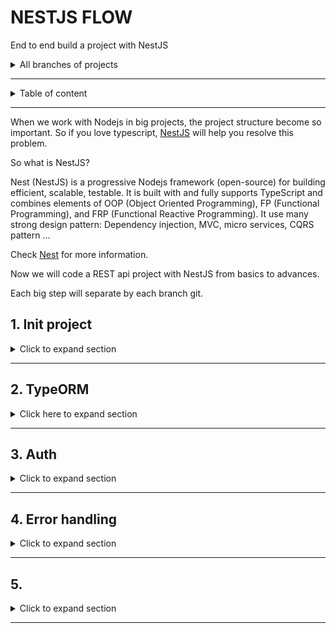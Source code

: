 # NESTJS FLOW

End to end build a project with NestJS

<details>
<summary>All branches of projects</summary>
1. Init project: Controller, services, modules
2. Database, typeorm
3. Auth with passpord, jwt
4. Error handling & data validation
5. Serializing response with interceptors
6. Understand dependency injection in Nestjs
7. Database relationship
8. Unit tests
9. Testing service, controllers with integration tests
10. Update file to Amazon s3
11. Managing private files with amazon S3
12. Elastic search
13. Implement refresh token jwt
14. Imporving performance of database with indexes
15. Defining transactions with typeorm
16. Using the array data type of database with typeorm
17. Offset and keyset pagination with database & typeorm
18. Exploring idea of microservices
19. Using RabbitMQ to communicate with microservices
20. Communicating with microservices using gRPC framework
21. Pattern **Command-Querry-Responsibility-Segregation** (CQRS)
22. Storing JSON with PostgresSQL & TypeORM
23. Implementing in-memory cache to increase the performance
24. Cache with Redis. Running the app in a Nodejs cluster
</details>

---

<details>

<summary>Table of content</summary>

- [NESTJS FLOW](#nestjs-flow)
  - [1. Init project](#1-init-project)
    - [Installation](#installation)
    - [Bootstrap projects](#bootstrap-projects)
    - [Using variable environment (.env)](#using-variable-environment-env)
    - [Modules](#modules)
      - [Post modules](#post-modules)
  - [2. TypeORM](#2-typeorm)
    - [Post modules](#post-modules-1)
    - [Documentation with Swagger/Open API](#documentation-with-swaggeropen-api)
  - [3. Auth](#3-auth)
    - [User](#user)
    - [Auth](#auth)
      - [Installation](#installation-1)
      - [Auth service](#auth-service)
  - [4. Error handling](#4-error-handling)
  - [5.](#5)



</details>


---

When we work with Nodejs in big projects, the project structure become so important. 
So if you love typescript, [NestJS](https://nestjs.com/) will help you resolve this problem.

So what is NestJS?

Nest (NestJS) is a progressive Nodejs framework (open-source) for building efficient, scalable, testable. It is built with and fully supports TypeScript  and combines elements of OOP (Object Oriented Programming), FP (Functional Programming), and FRP (Functional Reactive Programming). It use many strong design pattern: Dependency injection, MVC, micro services, CQRS pattern ...


Check [Nest](https://nestjs.com/) for more information.

Now we will code a REST api project with NestJS from basics to advances.

Each big step will separate by each branch git.

## 1. Init project



<details>
<summary>Click to expand section</summary>

Check the code at branch [1-init-project](https://gitlab.com/tienduy-nguyen/nestjs-flow/-/tree/1-init-project)

### Installation

Install [Nest CLI](https://docs.nestjs.com/cli/overview)
  ```bash
  $ yarn global add @nestjs/cli
  $ nest new project-name
  ```

  or alternatively, to install the TypeScript project wiht **Git**:
  ```bash
  $ git clone https://github.com/nestjs/typescript-starter.git project
  $ cd project
  $ npm install
  $ npm run start
  ```

  Check [Nestjs documentations for more details](https://docs.nestjs.com/)

**Start coding**
### Bootstrap projects
- Init project with **Nest CLI**
  ```bash
  $ nest new nestjs-flow
  $ cd nestjs-flow
  ```

  When all done, we will have a structure project:

  ```tree
    .
  ├── nest-cli.json
  ├── package.json
  ├── README.md
  ├── src
  │   ├── app.controller.spec.ts
  │   ├── app.controller.ts
  │   ├── app.module.ts
  │   ├── app.service.ts
  │   └── main.ts
  ├── test
  │   ├── app.e2e-spec.ts
  │   └── jest-e2e.json
  ├── tsconfig.build.json
  ├── tsconfig.json
  └── yarn.lock
  ```

  Check the [Nest documentation](https://docs.nestjs.com/), you will have a very good explain about structure, about each files & understand how it works.

  **Note:** when you create project with **Nest cli**, it will be automatically include a file `.git` in the root folder. Consider delete it with `rm -rf .git` if you have already another `.git`.

  **Note2:** if you create Nestjs as a subfolder in your project (as microservice eg), you will have some problem with **eslint** syntax. **To fix that**, update `tsconfigRootDir: __dirname` in `.eslint.js` file

  ```diff
  //.eslintrc.js
    parserOptions: {
      project: 'tsconfig.json',
  +  tsconfigRootDir: __dirname,
      sourceType: 'module',
    },
  ```

- Start server
  Run `yarn start:dev` to start server. Check all scripts availables in `package.json` file.

- Custom port server
  Default port of server nest js: `3000`, you can change it as you cant in `main.ts`. Here, I use port `1776`:
  ```ts
  //main.ts
  import { NestFactory } from '@nestjs/core';
  import { AppModule } from './app.module';

  async function bootstrap() {
    const app = await NestFactory.create(AppModule);
    await app.listen(1776, () => {
      console.log(`Server is running at http://localhost:1776/`);
    });
  }
  bootstrap();

  ```
### Using variable environment (.env)

If you are familiar with Nodejs, you may be sûre already know `dotenv` package to manage variable environment (secret variable) in `.env` files.

Nest JS also help us to handle that with `@nestjs/config`.

- Install
  Add to the DevDependencies
  ```bash
  $ yarn add -D @nestjs/config
  ```
- Setup
  We will import the `ConfigModule` in `app.modules.ts`:
  ```ts
  //app.module.ts
  import { Module } from '@nestjs/common';
  import { ConfigModule } from '@nestjs/config';

  @Module({
    imports: [ConfigModule.forRoot()],
  })
  export class AppModule {}
  ```
  `ConfigModule` is setup global (for all files) by default. You can customize to more readable:

  ```ts
  // app.module.ts
  ...
  imports: [
    ConfigModule.forRoot({
      isGlobal: true,
      envFilePath: '.env',
    }),
    ...
  ],
  ...
  ```

  Then, when server started, the config will initialize automatically.
- How it works
  The principe of `@nest/config` is the same as `dotenv`. That means we can use `process.env` to call the variable.

  ex: in the `.env` file we have:
  ```.env
  DATABASE_USER=test
  DATABASE_PASSWORD=test
  ```
  ==> use `process.env.DATABASE_USER` , `process.env.DATABASE_PASSWORD`

- To better use process.env variables, we will create a global declaration type file.

  Create `node.d.ts` file to declare Nodejs type in `src/common/types` folder and add the variables you declare in your `.env` files

  ```
  # .env file
  SERVER_PORT=1776
  ROUTE_GLOBAL_PREFIX=api
  JWT_SECRET=justanotherkey

  # Typeorm
  TYPEORM_CONNECTION = postgres
  TYPEORM_HOST = postgres
  TYPEORM_USERNAME = postgres
  TYPEORM_PASSWORD = postgres
  TYPEORM_DATABASE = test_db
  TYPEORM_PORT = 5432

  TYPEORM_ENTITIES = [src/modules/**/*.entity.ts]
  TYPEORM_MIGRATIONS=[src/common/migrations/**/*.ts]
  TYPEORM_MIGRATIONS_DIR=src/common/migrations
  ```


  ```ts
  // src/common/types/node.d.ts
  declare namespace NodeJS {
    interface ProcessEnv {
      readonly NODE_ENV: 'development' | 'production' | 'test';
      readonly SERVER_PORT: string;
      readonly TYPEORM_CONNECTION: string;
      readonly TYPEORM_HOST: string;
      readonly TYPEORM_USERNAME: string;
      readonly TYPEORM_PASSWORD: string;
      readonly TYPEORM_DATABASE: string;
      readonly TYPEORM_PORT: string;
      readonly TYPEORM_LOGGING: string;
      readonly TYPEORM_ENTITIES: string;
      readonly TYPEORM_MIGRATIONS: string;
      readonly ROUTE_GLOBAL_PREFIX: string;
      readonly JWT_SECRET: string;
      readonly TWO_FACTOR_AUTHENTICATION_APP_NAME: string;
    }
  }

  ```

  And update your tsconfig.json files:
  ```json
  "typeRoots": [
      "./node_modules/@types",
      "src/common/types"
    ],
  ```

  So, now, each time you call `process.env`, all variables environments will be suggested.


  For more details check on [Nest configuration](https://docs.nestjs.com/techniques/configuration).


### Modules

In the template create by **Nest cli**, there are not many thing to do with. So, we will create a simple api blog to understand easier how NestJS work.

I recommend structure src project as:
```tree
├── src
│   ├── app
│   │   ├── app.controller.spec.ts
│   │   ├── app.controller.ts
│   │   ├── app.module.ts
│   │   └── app.service.ts
│   ├── common
│   │   ├── config
│   │   └── types
│   │       └── node.d.ts
│   ├── main.ts
│   └── modules
│       ├── auth
│       ├── post
│       └── user
```

- **app**: contains all files of app modules
- **common**: contains common or shared files as types, config, migration, data, interface general ...
- **modules**: container where  contains all files of each modules of project. ex: User module, auth module, post module ...

This structure will help you better organize your codes & adapt with principle of Nest framework. If you follow this series, you will understand better why I prefer this structure.

#### Post modules
- Getting started
  Docs of **Nest** is very well structure and excellent explain all techniques & theirs features. So I will not go deep to explain each one.
  When you read my codes, if you don't understand some parts, you can check for more details:
  - [Controllers](https://docs.nestjs.com/controllers): where you put your routes
  - [Providers](https://docs.nestjs.com/providers): services files contains methods to connect with methods of repository (database), it help use to separate business logic from controllers
  - [Modules](https://docs.nestjs.com/modules): combine of controllers & providers to export


- Create `PostService`
  For the first step, we will create a simple Post module. We will not use the database now and we use the fake array instead.
  - Add package `uuid` to create fake **id**
    ```bash
    $ yarn add -D uuid
    ```
  - Create folder `src/modules/post`
  - Create `post.interface.service` for **post model**
    ```ts
    // post.interface.ts
    export interface Post {
      id: string;
      title: string;
      content: string;
    }

    ```
  - Create `src/post/dto`: data transfer object --> to handle data between class data & body request
    ```ts
    // create-post.dto.ts
    export class CreatePostDto {
      title: string;
      content: string;
    }
    ```
    ```ts
    // update-post.dto.ts
    export class UpdatePostDto {
      title?: string;
      content?: string;
    }
    ```
    For **UpdatePostDto** we make nullable for the field to permit update partial.
  - We convert data between class typescript & body request, so we need add package `class-transformer`. **Nest** will help use convert them automatically.
    ```bash
    $ yarn add class-transformer
    ```
  - Create `post.service.ts` from **PostService**
    ```ts
    import { Injectable, NotFoundException } from '@nestjs/common';
    import { CreatePostDto, UpdatePostDto } from './dto';
    import { Post } from './post.interface';
    import { v4 as uuid } from 'uuid';

    @Injectable()
    export class PostService {
      private posts: Post[] = [];

      public async getPosts(): Promise<Post[]> {
        return this.posts;
      }

      public async getPostById(id: string): Promise<Post> {
        const post = this.posts.find((p) => p.id === id);
        if (!post) {
          throw new NotFoundException(`Post with id ${id} not found`);
        }
        return post;
      }

      public async createPost(postDto: CreatePostDto): Promise<Post> {
        const post: Post = {
          ...postDto,
          id: uuid() as string,
        };
        this.posts.push(post);
        return post;
      }
       public async updatePost(id: string, postDto: UpdatePostDto): Promise<Post> {
        const post = this.posts.find((p) => p.id === id);
        if (!post) {
          throw new NotFoundException(`Post with id ${post.id} not found`);
        }
        const updated = Object.assign(post, postDto);
        const postIndex = this.posts.findIndex((p) => p.id === post.id);
        this.posts[postIndex] = updated;
        return updated;
      }

      public async deletePost(id: string): Promise<void> {
        const postIndex = this.posts.findIndex((p) => p.id === id);
        if (postIndex < 0) {
          throw new NotFoundException(`Post with id ${id} not found`);
        }
        this.posts.splice(postIndex, 1);
      }
    }

    ```

    In this post service, we will create the **CRUD** method work with a simple **posts** array.

    **Note**: If you ask what is `@Injectable()` at above of class **PostService**?. It is a class decorator for provider use **Dependency injection (or inversion of injection)**. We will use that to inject easily in controller file.

    For more details, check [Custom providers](https://docs.nestjs.com/fundamentals/custom-providers), [Injection scopes](https://docs.nestjs.com/fundamentals/injection-scopes) & [Circular dependency](https://docs.nestjs.com/fundamentals/circular-dependency) of **Nest**.



- Create `PostController`
  Ok now, we will use the methods of **PostService** in **PostController**
  ```ts
  // post.controller.ts
  import {
    Controller,
    Body,
    Get,
    Post,
    Put,
    Delete,
    Param,
  } from '@nestjs/common';
  import { CreatePostDto, UpdatePostDto } from './dto';
  import { PostService } from './post.service';

  @Controller('posts')
  export class PostController {
    constructor(private readonly postService: PostService) {}

    @Get()
    public async getPost() {
      return await this.postService.getPosts();
    }

    @Get('/:id')
    public async getPostId(@Param('id') id: string) {
      return await this.postService.getPostById(id);
    }

    @Post('/')
    public async createPost(@Body() postDto: CreatePostDto) {
      return await this.postService.createPost(postDto);
    }

    @Put('/:id')
    public async updatePost(
      @Param('id') id: string,
      @Body() postDto: UpdatePostDto,
    ) {
      return await this.postService.updatePost(id, postDto);
    }

    @Delete('/:id')
    public async deletePost(@Param('id') id: string) {
      return await this.postService.deletePost(id);
    }
  }

  ```

  Note: 
  - Make sure you use `@Controller('...')` decorator for class **PostController**
  - You can also use [Nest CLI](https://docs.nestjs.com/cli/overview) for simplify this tâche.


- Create `PostModule`
  ```ts
  // post.module.ts
  @Module({
    imports: [],
    controllers: [PostController],
    providers: [PostService],
  })
  export class PostModule {}
  ```
  Check [Nest module](https://docs.nestjs.com/modules)

- Import **PostModule** in AppModule.
  ```ts
  import { PostModule } from '@modules/post/post.module';
  import { Module } from '@nestjs/common';
  import { AppController } from './app.controller';
  import { AppService } from './app.service';
  import { ConfigModule } from '@nestjs/config';

  @Module({
    imports: [
      ConfigModule.forRoot({
        isGlobal: true,
        envFilePath: '.env',
      }),
      PostModule,
    ],
    controllers: [AppController],
    providers: [AppService],
  })
  export class AppModule {}

  ```
- Run server `yarn start:dev` & test routes with **Postman**
  
  Create newt post:
  <div align="center">
    <img src="docs/images/1-create-post.png" alt="create post">
  </div>

  Get all posts:
  <div align="center">
    <img src="docs/images/1-get-posts.png" alt="get posts">
  </div>
  ...
  
</details>


---
## 2. TypeORM

<details>
<summary>Click here to expand section</summary>

Check the code at branch [2-typeorm](https://gitlab.com/tienduy-nguyen/nestjs-flow/-/tree/2-typeorm)

---

In the first part, we are used an array to fake database. In this part, we will use the real database PostgreQL with TypeORM.

[TypeORM](https://github.com/typeorm/typeorm) is an object relation mapping (open source) for Database SQL (SQlite, PostgreSQL, MySQL, MSSQL and also for mongodb). It make the work more easier with SQL query.

You can consider use [Prisma](https://github.com/prisma/prisma) - the next generation of TypeORM. It is a awesome tool, solve many trouble of TypeORM. But there are some interesting features is under preview version.


- Install dependencies
  ```bash
  $ yarn add @nest/typeorm typeorm pg
  ```
- Config ORM
  Update variables in `.env` file
  ```env
  SERVER_PORT=1776
  ROUTE_GLOBAL_PREFIX=/api
  JWT_SECRET=justanotherworld

  # Typeorm
  TYPEORM_CONNECTION = postgres
  TYPEORM_HOST = postgres
  TYPEORM_USERNAME = postgres
  TYPEORM_PASSWORD = postgres
  TYPEORM_DATABASE = test_db
  TYPEORM_PORT = 5432
  TYPEORM_ENTITIES = [src/modules/**/*.entity.ts]

  # For run migration cli
  TYPEORM_MIGRATIONS=[src/common/migrations/**/*.ts]
  TYPEORM_MIGRATIONS_DIR=src/common/migrations

  ```


  Create `src/common/config/ormConfig.ts`
  ```ts
  // ormConfig.ts
  export function ormConfig(): any {
  return {
      type: process.env.TYPEORM_CONNECTION,
      host: process.env.TYPEORM_HOST,
      port: Number(process.env.TYPEORM_PORT),
      username: process.env.TYPEORM_USERNAME,
      password: process.env.TYPEORM_PASSWORD,
      database: process.env.TYPEORM_DATABASE,
      autoLoadEntities: true,
      entities: [join(__dirname, '**', '*.entity.{ts,js}')],
      logging: false,
      synchronize: true,
    };
  }
  ```
  As we setup ConfigModule with `@Nestjs/Config`, so now we can use directly `process.env` to access directly variable environment;

  **Note**: Check [Nest database](https://docs.nestjs.com/techniques/database) or [Typeorm](https://github.com/typeorm/typeorm) to understand how to config that.

  - **type**: sql driver as: postgres, mysql, mssql, mongodb ...
  - **host**: host of your database (localhost eg.)
  - **username** & **password**: permission user to controler database
  - **database**: name of database that you use for this project
  - **logging**: logging when query database  in the terminal (recommend: false)
  - **synchronize**: true. It means all the  modification in entities will synchronize automatically with your database. Attention for this feature: It will be very dangerous. You can be lost your data, should use only for develop phrase.
  - **entities**: an arry to indicate where stock entity files
  
  If you don't want `synchronize` automatically, you need consider use cli to make the migrations.

- Import `ormConfig` in `app.module`
  
  ```ts
  //app.module.ts
  import { PostModule } from '@modules/post/post.module';
  import { Module } from '@nestjs/common';
  import { AppController } from './app.controller';
  import { AppService } from './app.service';
  import { ConfigModule } from '@nestjs/config';
  import { TypeOrmModule } from '@nestjs/typeorm';
  import { ormConfig } from '@common/config/ormConfig';

  @Module({
    imports: [
      ConfigModule.forRoot({
        isGlobal: true,
        envFilePath: '.env',
      }),
      TypeOrmModule.forRoot(ormConfig()),
      PostModule,
    ],
    controllers: [AppController],
    providers: [AppService],
  })
  export class AppModule {}

  ```
### Post modules
- Create Post entity: `src/modules/post/post.entity.ts`
  Before create a post, we need add `moment-timezone` to handle date with timezone for column date.

  ```ts
  // post.entity.ts
  import { BaseEntity, Column, Entity, PrimaryGeneratedColumn } from 'typeorm';
  import moment from 'moment-timezone';
  @Entity()
  export class Post extends BaseEntity {
    @PrimaryGeneratedColumn('uuid')
    id: string;

    @Column()
    title: string;

    @Column()
    content: string;

    @Column({
      type: Date,
      default: moment(new Date()).format('YYYY-MM-DD HH:ss'),
    })
    createdAt;

    @Column({
      type: Date,
      default: moment(new Date()).format('YYYY-MM-DD HH:ss'),
      nullable: true
    })
    updatedAt;
  }
  ```
  In the previous part, we use **uuid** package to create fake uuid. But typeorm already provide a decorator method: `@PrimaryGeneratedColumn(uuid)`. If you only want to create id: number, you just use: `@PrimaryGeneratedColumn(id)`

  Decorator method `@Column` is equivalent a column of table.


  Check [Database](https://docs.nestjs.com/techniques/database) for more details.

- Using PostEntity & PostRepository in PostService
  

  Now we will modify the old code of first part, and update theme with typeorm solution.

  As we know, Nest use strongly dependency injection pattern, it provide also for inject Repository too --> (`@InjectRepository(Entity)`)

  ```ts
  // post.service.ts
  import { Injectable, NotFoundException } from '@nestjs/common';
  import { CreatePostDto, UpdatePostDto } from './dto';
  import { InjectRepository } from '@nestjs/typeorm';
  import { Repository } from 'typeorm';
  import { Post } from './post.entity';

  @Injectable()
  export class PostService {
    constructor(
      @InjectRepository(Post)
      private readonly postRepository: Repository<Post>,
    ) {}

    public async getPosts(): Promise<Post[]> {
      return this.postRepository.find();
    }

    public async getPostById(id: string): Promise<Post> {
      const post = this.postRepository.findOne({ where: { id: id } });
      if (!post) {
        throw new NotFoundException(`Post with id ${id} not found`);
      }
      return post;
    }

    public async createPost(postDto: CreatePostDto): Promise<Post> {
      const post = this.postRepository.create(postDto);
      await this.postRepository.save(post);
      return post;
    }
    public async updatePost(id: string, postDto: UpdatePostDto): Promise<Post> {
      const post = await this.postRepository.findOne({ where: { id: id } });
      if (!post) {
        throw new NotFoundException(`Post with id ${post.id} not found`);
      }
      const updated = Object.assign(post, postDto);
      updated.updatedAt = Date.now();
      await this.postRepository.save(updated);
      return updated;
    }

    public async deletePost(id: string): Promise<void> {
      await this.postRepository.delete(id);
    }
  }

  ```

  PostController will be not changed.
- Run server & test api endpoints with postman

### Documentation with Swagger/Open API

To better check  available you api endpoint, I think it's usefull to setup Swagger documentation as soon as possible.

Check [swagger.io](https://swagger.io/) & [Nest Open api](https://docs.nestjs.com/openapi/introduction) for more information.

- Installation
  ```bash
  $ yarn add -D @nestjs/swagger swagger-ui-express
  ```
- Setup swagger
  Create swagger constants: `src/common/config/swagger/swagger.contants.ts`
  ```ts
  //swagger.constants.ts
  export const SWAGGER_API_ROOT = 'api/docs';
  export const SWAGGER_API_NAME = 'Simple API';
  export const SWAGGER_API_DESCRIPTION = 'Simple API Description';
  export const SWAGGER_API_CURRENT_VERSION = '1.0';

  ```

  And `src/common/config/swagger/index.ts` for swagger config
  ```ts
  import { INestApplication } from '@nestjs/common';
  import { SwaggerModule, DocumentBuilder } from '@nestjs/swagger';

  import {
    SWAGGER_API_CURRENT_VERSION,
    SWAGGER_API_DESCRIPTION,
    SWAGGER_API_NAME,
    SWAGGER_API_ROOT,
  } from './swagger.constants';

  export const setupSwagger = (app: INestApplication) => {
    const options = new DocumentBuilder()
      .setTitle(SWAGGER_API_NAME)
      .setDescription(SWAGGER_API_DESCRIPTION)
      .setVersion(SWAGGER_API_CURRENT_VERSION)
      .addBearerAuth()
      .build();

    const document = SwaggerModule.createDocument(app, options);
    SwaggerModule.setup(SWAGGER_API_ROOT, app, document);
  };

  ```
- Update swagger config in `main.ts` file
  ```diff
  // main.ts
  async function bootstrap() {
    const app = await NestFactory.create(AppModule);
    app.enableCors();
    app.useGlobalPipes(new ValidationPipe());
    // attaches cookies to request object
    app.use(cookieParser());
    // applies security hardening settings. using defaults: https://www.npmjs.com/package/helmet
    app.use(helmet());
    app.setGlobalPrefix('api');
  + setupSwagger(app);
    const port = process.env.SERVER_PORT;
    await app.listen(port, () => {
      console.log(`Server is running at http://localhost:${port}/`);
    });
  }
  bootstrap();

  ```
  
- Update swagger tag for controller
  Using `@ApiTags('route name')` class decorator in controller file:
  ```ts
  @ApiTags('Root')
  @Controller()
  export class AppController {
  ...  
  }

  @ApiTags('Post')
  @Controller('posts')
  export class PostController {
  ...  
  }
  ```
- Run server and check api docs at route: `/api/docs`:
  <div align="center">
    <img src="docs/images/2-swagger.png" alt="Swagger docs">
  </div>
  
</details>

---



## 3. Auth

<details>
<summary>Click to expand section</summary>

Check the code at branch [3-auth](https://gitlab.com/tienduy-nguyen/nestjs-flow/-/tree/3-auth)

Create authentication with bcrypt, passport Nestjs, Jwt & cookies

Check [Nest security](https://docs.nestjs.com/security/authentication) for more information.

### User

To use authentication, first of all, wee need to have User table.

- Create UserEntity with Typeorm: `src/modules/user/user.entity.ts`
  ```ts
  //user.entity.ts
  import { Entity, Column, PrimaryGeneratedColumn } from 'typeorm';

  @Entity()
  export class User {
    @PrimaryGeneratedColumn('uuid')
    id: string;

    @Column()
    name: string;

    @Column({ unique: true })
    email: string;

    @Column()
    password: string;
  }

  ```
- User service: `src/modules/user/user.service.ts`
  With the demo purpose, we don't need to create UserController (to have route update, delete ... for user). In UserService, we just create some simple helper methods to use in AuthService.

  ```ts
  import { RegisterUserDto } from '@modules/auth/dto';
  import { Injectable } from '@nestjs/common';
  import { InjectRepository } from '@nestjs/typeorm';
  import { Repository } from 'typeorm';
  import { User } from './user.entity';

  @Injectable()
  export class UserService {
    constructor(
      @InjectRepository(User)
      private readonly userRepository: Repository<User>,
    ) {}

    public async getUsers(): Promise<User[]> {
      return await this.userRepository.find();
    }
    public async getUserById(id: string): Promise<User> {
      return await this.userRepository.findOne({ where: { id: id } });
    }
    public async getUserByEmail(email: string): Promise<User> {
      return await this.userRepository.findOne({ where: { email: email } });
    }
    public async create(userDto: RegisterUserDto): Promise<User> {
      const user = this.userRepository.create(userDto);
      await this.userRepository.save(user);
      return user;
    }
  }

  ```
- And update UserModule: `src/modules/user/user.module.ts`
  ```ts
  import { Module } from '@nestjs/common';
  import { TypeOrmModule } from '@nestjs/typeorm';
  import { User } from './user.entity';
  import { UserService } from './user.service';

  @Module({
    imports: [TypeOrmModule.forFeature([User])],
    providers: [UserService],
    exports: [UserService],
  })
  export class UserModule {}

  ```
  **Note**: `TypeOrmModule.forFeature([User])` allows to use UserRepository of TypeOrm in all User providers files.

  Don't forget import `UserModule` in `AppModule`
  
### Auth

The easiest way protect auth with Nest app is using passport & Json web token strategy.
The docs of Nest well explain this part in details. Check [Nest Authentication](https://docs.nestjs.com/security/authentication#authentication)

There are two strategies:
- Passport strategy: We will use passport-local to authenticate when user login
- Json web token strategy: using in all other protected routes

When an user login, it will verify email (or username) & password. If it match, an user logged is assigned in Request. And we will save information of this user in cookie by the json token code. This json web token will be verified in each request in each route that we implements Jwt guards.

Ok, that's is a little bit theory. Now, we will start to code to better understand it.

#### Installation

For this part, we need to install packages: 
- [bcrypt](https://github.com/kelektiv/node.bcrypt.js/): For hashing password
- [passport-jwt](https://github.com/mikenicholson/passport-jwt): passport strategy with json web token
- **@nestjs/jwt** & **passport-jwt** to use feature JWT of Nestjs
- [cookie-parser](https://github.com/expressjs/cookie-parser): to parse cookie

  ```bash
  $ yarn add @nestjs/jwt @nestjs/passport passport-jwt cookie-parser bcrypt
  $ yarn add -D @types/bcrypt @types/cookie-parser @types/passport-jwt
  ```
#### Auth service

- Update middleware : ` app.use(cookieParser());` in `main.ts` file.
  
- Create `auth.service.ts` file in `src/modules/auth`
  ```ts
  import {
    BadRequestException,
    ConflictException,
    HttpException,
    HttpStatus,
    Injectable,
  } from '@nestjs/common';
  import * as bcrypt from 'bcrypt';
  import { JwtService } from '@nestjs/jwt';
  import { IPayloadJwt } from './auth.interface';
  import { RegisterUserDto } from './dto';
  import { UserService } from '@modules/user/user.service';

  @Injectable()
  export class AuthService {
    constructor(
      private readonly userService: UserService,
      private readonly jwtService: JwtService,
    ) {}

    public async validateUser(email: string, password: string) {
      const user = await this.userService.getUserByEmail(email);
      if (user) {
        const isMatch = await bcrypt.compare(password, user.password);
        if (isMatch) {
          return user;
        }
      }
      throw new BadRequestException('Invalids credentials');
    }

    public async register(registerDto: RegisterUserDto) {
      const userCheck = await this.userService.getUserByEmail(registerDto.email);
      if (userCheck) {
        throw new ConflictException(
          `User with email: ${registerDto.email} already exists`,
        );
      }
      const salt = await bcrypt.genSalt(10);
      const hashPassword = await bcrypt.hash(registerDto.password, salt);

      try {
        const user = await this.userService.create({
          ...registerDto,
          password: hashPassword,
        });
        return user;
      } catch (error) {
        throw new HttpException(error.message, HttpStatus.INTERNAL_SERVER_ERROR);
      }
    }

    public getCookieWithToken(payload: IPayloadJwt) {
      const token = this.jwtService.sign(payload);
      return `Authorization=${token};HttpOnly;Path=/;Max-Age=${process.env.JWT_EXPIRATION_TIME}`;
    }
    public clearCookie() {
      return `Authorization=;HttpOnly;Path=/;Max-Age=0`;
    }
  }

  ```

  - In AuthService, we inject UserService and JwtService (provide by `@nestjs/jwt`)
  - **register** method: using when an user want to register new account
  - **validateUser** method: Use to verify email & password given by user request. We will use this method in local-password strategy too.
  - **getCookie** methods: using to generate cookies with jwt & clear it when user logged out.
- Create auth strategies
  - Create Passport local strategy
    Create `local.strategy.ts` in `src/modules/auth/strategies`:
    ```ts
    import { User } from '@modules/user/user.entity';
    import { Injectable } from '@nestjs/common';
    import { PassportStrategy } from '@nestjs/passport';
    import { Strategy } from 'passport-local';
    import { AuthService } from '../auth.service';

    @Injectable()
    export class LocalStrategy extends PassportStrategy(Strategy) {
      constructor(private _authService: AuthService) {
        super({ usernameField: 'email' });
      }

      public async validate(email: string, password: string): Promise<User> {
        const user = await this._authService.validateUser(email, password);
        return user;
      }
    }

    ```
    This stragety is very simple. We create class `LocalStrategy` extends from `PassportStrategy` of @Nestjs/passport module.

    We use `super({ usernameField: 'email' });`: that means we use the field 'email' to verify account. By default with `super()` is 'username'.

    In this class, we need have an method `validate`. The passport strategy of Nestjs will trigger this method automatically for Passport guard.

    **Note**: don't for get use `@Injectable()` to make this class as a custom providers to import or export in Auth module.

  - Create Jwt strategy: `jwt.strategy.ts`
    ```ts
    import { IPayloadJwt } from '../auth.interface';
    import { Injectable } from '@nestjs/common';
    import { ExtractJwt, Strategy } from 'passport-jwt';
    import { PassportStrategy } from '@nestjs/passport';
    import { UserService } from '@modules/user/user.service';
    import { Request } from 'express';

    @Injectable()
    export class JwtStrategy extends PassportStrategy(Strategy) {
      constructor(private readonly userService: UserService) {
        super({
          jwtFromRequest: ExtractJwt.fromExtractors([
            (req: Request) => {
              return req?.cookies?.Authorization;
            },
          ]),
          ignoreExpiration: false,
          secretOrKey: process.env.JWT_SECRET,
        });
      }
      public async validate(payload: IPayloadJwt) {
        const user = await this.userService.getUserByEmail(payload.email);
        return user;
      }
    }


    ```

    - Principe of Jwt strategy is the same with local passport strategy. But in the implement `super()` of parent class, we need setup some config for jwt & cookies.
    - `JWT_SECRET`: variable environment setup in **.env** file
    - If you don't want to you extract cookie, just extract with Bearer authentication header:

      ```ts
      super({
        jwtFromRequest: ExtractJwt.fromAuthHeaderAsBearerToken(),
        ignoreExpiration: false,
        secretOrKey: process.env.JWT_SECRET,
      });
      ```



  


</details>

---

## 4. Error handling

<details>
<summary>Click to expand section</summary>

Check the code at branch [4-error-handling](https://gitlab.com/tienduy-nguyen/nestjs-flow/-/tree/4-error-handling)



</details>

---

## 5. 

<details>
<summary>Click to expand section</summary>

Check the code at branch [3-](https://gitlab.com/tienduy-nguyen/nestjs-flow/-/tree/2-typeorm)




</details>

---